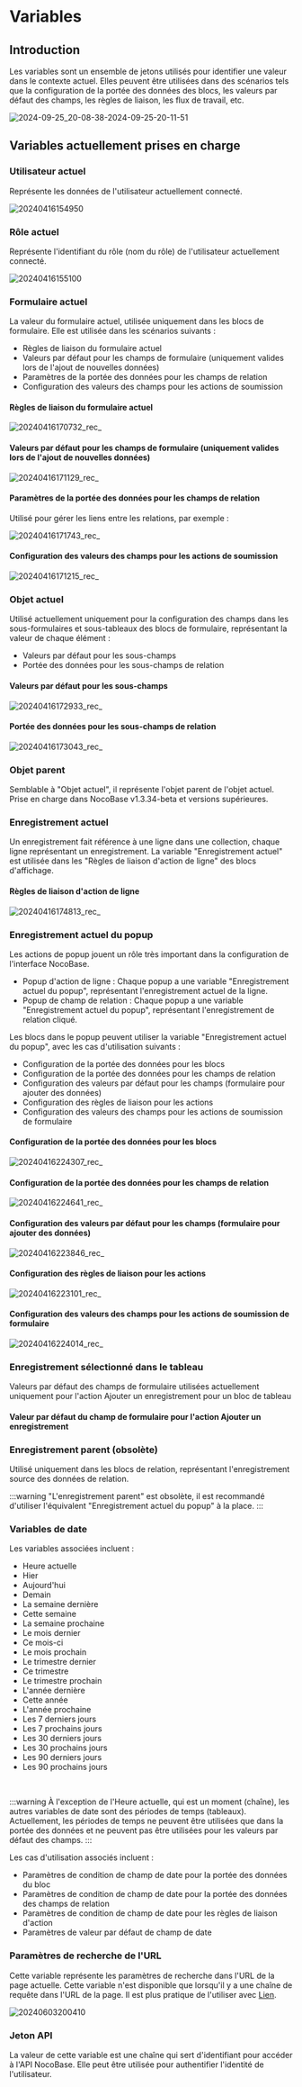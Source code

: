 # Variables

## Introduction
Les variables sont un ensemble de jetons utilisés pour identifier une valeur dans le contexte actuel. Elles peuvent être utilisées dans des scénarios tels que la configuration de la portée des données des blocs, les valeurs par défaut des champs, les règles de liaison, les flux de travail, etc.

![2024-09-25_20-08-38-2024-09-25-20-11-51](https://static-docs.nocobase.com/2024-09-25_20-08-38-2024-09-25-20-11-51.png)

## Variables actuellement prises en charge

### Utilisateur actuel

Représente les données de l'utilisateur actuellement connecté.

![20240416154950](https://static-docs.nocobase.com/20240416154950.png)

### Rôle actuel

Représente l'identifiant du rôle (nom du rôle) de l'utilisateur actuellement connecté.

![20240416155100](https://static-docs.nocobase.com/20240416155100.png)

### Formulaire actuel

La valeur du formulaire actuel, utilisée uniquement dans les blocs de formulaire. Elle est utilisée dans les scénarios suivants :

- Règles de liaison du formulaire actuel
- Valeurs par défaut pour les champs de formulaire (uniquement valides lors de l'ajout de nouvelles données)
- Paramètres de la portée des données pour les champs de relation
- Configuration des valeurs des champs pour les actions de soumission

#### Règles de liaison du formulaire actuel

![20240416170732_rec_](https://static-docs.nocobase.com/20240416170732_rec_.gif)

#### Valeurs par défaut pour les champs de formulaire (uniquement valides lors de l'ajout de nouvelles données)

![20240416171129_rec_](https://static-docs.nocobase.com/20240416171129_rec_.gif)

#### Paramètres de la portée des données pour les champs de relation

Utilisé pour gérer les liens entre les relations, par exemple :

![20240416171743_rec_](https://static-docs.nocobase.com/20240416171743_rec_.gif)

#### Configuration des valeurs des champs pour les actions de soumission

![20240416171215_rec_](https://static-docs.nocobase.com/20240416171215_rec_.gif)

### Objet actuel

Utilisé actuellement uniquement pour la configuration des champs dans les sous-formulaires et sous-tableaux des blocs de formulaire, représentant la valeur de chaque élément :

- Valeurs par défaut pour les sous-champs
- Portée des données pour les sous-champs de relation

#### Valeurs par défaut pour les sous-champs

![20240416172933_rec_](https://static-docs.nocobase.com/20240416172933_rec_.gif)

#### Portée des données pour les sous-champs de relation

![20240416173043_rec_](https://static-docs.nocobase.com/20240416173043_rec_.gif)

### Objet parent

Semblable à "Objet actuel", il représente l'objet parent de l'objet actuel. Prise en charge dans NocoBase v1.3.34-beta et versions supérieures.

### Enregistrement actuel

Un enregistrement fait référence à une ligne dans une collection, chaque ligne représentant un enregistrement. La variable "Enregistrement actuel" est utilisée dans les "Règles de liaison d'action de ligne" des blocs d'affichage.

#### Règles de liaison d'action de ligne

![20240416174813_rec_](https://static-docs.nocobase.com/20240416174813_rec_.gif)

### Enregistrement actuel du popup

Les actions de popup jouent un rôle très important dans la configuration de l'interface NocoBase.

- Popup d'action de ligne : Chaque popup a une variable "Enregistrement actuel du popup", représentant l'enregistrement actuel de la ligne.
- Popup de champ de relation : Chaque popup a une variable "Enregistrement actuel du popup", représentant l'enregistrement de relation cliqué.

Les blocs dans le popup peuvent utiliser la variable "Enregistrement actuel du popup", avec les cas d'utilisation suivants :

- Configuration de la portée des données pour les blocs
- Configuration de la portée des données pour les champs de relation
- Configuration des valeurs par défaut pour les champs (formulaire pour ajouter des données)
- Configuration des règles de liaison pour les actions
- Configuration des valeurs des champs pour les actions de soumission de formulaire

#### Configuration de la portée des données pour les blocs

![20240416224307_rec_](https://static-docs.nocobase.com/20240416224307_rec_.gif)

#### Configuration de la portée des données pour les champs de relation

![20240416224641_rec_](https://static-docs.nocobase.com/20240416224641_rec_.gif)

#### Configuration des valeurs par défaut pour les champs (formulaire pour ajouter des données)

![20240416223846_rec_](https://static-docs.nocobase.com/20240416223846_rec_.gif)

#### Configuration des règles de liaison pour les actions

![20240416223101_rec_](https://static-docs.nocobase.com/20240416223101_rec_.gif)

#### Configuration des valeurs des champs pour les actions de soumission de formulaire

![20240416224014_rec_](https://static-docs.nocobase.com/20240416224014_rec_.gif)

### Enregistrement sélectionné dans le tableau

Valeurs par défaut des champs de formulaire utilisées actuellement uniquement pour l'action Ajouter un enregistrement pour un bloc de tableau

#### Valeur par défaut du champ de formulaire pour l'action Ajouter un enregistrement

### Enregistrement parent (obsolète)

Utilisé uniquement dans les blocs de relation, représentant l'enregistrement source des données de relation.

:::warning
"L'enregistrement parent" est obsolète, il est recommandé d'utiliser l'équivalent "Enregistrement actuel du popup" à la place.
:::

### Variables de date

Les variables associées incluent :

- Heure actuelle
- Hier
- Aujourd'hui
- Demain
- La semaine dernière
- Cette semaine
- La semaine prochaine
- Le mois dernier
- Ce mois-ci
- Le mois prochain
- Le trimestre dernier
- Ce trimestre
- Le trimestre prochain
- L'année dernière
- Cette année
- L'année prochaine
- Les 7 derniers jours
- Les 7 prochains jours
- Les 30 derniers jours
- Les 30 prochains jours
- Les 90 derniers jours
- Les 90 prochains jours

<br />

:::warning
À l'exception de l'Heure actuelle, qui est un moment (chaîne), les autres variables de date sont des périodes de temps (tableaux). Actuellement, les périodes de temps ne peuvent être utilisées que dans la portée des données et ne peuvent pas être utilisées pour les valeurs par défaut des champs.
:::

Les cas d'utilisation associés incluent :

- Paramètres de condition de champ de date pour la portée des données du bloc
- Paramètres de condition de champ de date pour la portée des données des champs de relation
- Paramètres de condition de champ de date pour les règles de liaison d'action
- Paramètres de valeur par défaut de champ de date

### Paramètres de recherche de l'URL

Cette variable représente les paramètres de recherche dans l'URL de la page actuelle. Cette variable n'est disponible que lorsqu'il y a une chaîne de requête dans l'URL de la page. Il est plus pratique de l'utiliser avec [Lien](/handbook/ui/actions/types/link).

![20240603200410](https://nocobase-docs.oss-cn-beijing.aliyuncs.com/20240603200410.gif)

### Jeton API

La valeur de cette variable est une chaîne qui sert d'identifiant pour accéder à l'API NocoBase. Elle peut être utilisée pour authentifier l'identité de l'utilisateur.
